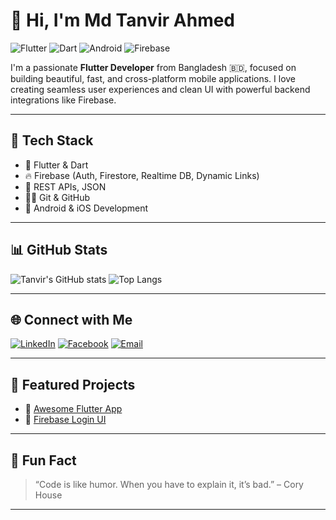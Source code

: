 # 👋 Hi, I'm Md Tanvir Ahmed

![Flutter](https://img.shields.io/badge/Flutter-02569B?style=for-the-badge&logo=flutter&logoColor=white)
![Dart](https://img.shields.io/badge/Dart-0175C2?style=for-the-badge&logo=dart&logoColor=white)
![Android](https://img.shields.io/badge/Android-3DDC84?style=for-the-badge&logo=android&logoColor=white)
![Firebase](https://img.shields.io/badge/Firebase-FFCA28?style=for-the-badge&logo=firebase&logoColor=black)

I'm a passionate **Flutter Developer** from Bangladesh 🇧🇩, focused on building beautiful, fast, and cross-platform mobile applications. I love creating seamless user experiences and clean UI with powerful backend integrations like Firebase.

---

## 🔧 Tech Stack

- 💙 Flutter & Dart
- 🔥 Firebase (Auth, Firestore, Realtime DB, Dynamic Links)
- 🧩 REST APIs, JSON
- 🧑‍💻 Git & GitHub
- 📱 Android & iOS Development

---

## 📊 GitHub Stats

![Tanvir's GitHub stats](https://github-readme-stats.vercel.app/api?username=TanvirLogic&show_icons=true&theme=radical)
![Top Langs](https://github-readme-stats.vercel.app/api/top-langs/?username=TanvirLogic&layout=compact&theme=radical)

---

## 🌐 Connect with Me

[![LinkedIn](https://img.shields.io/badge/LinkedIn-0077B5?style=flat&logo=linkedin&logoColor=white)](https://linkedin.com/in/your-profile)
[![Facebook](https://img.shields.io/badge/Facebook-1877F2?style=flat&logo=facebook&logoColor=white)](https://facebook.com/your-profile)
[![Email](https://img.shields.io/badge/Email-D14836?style=flat&logo=gmail&logoColor=white)](mailto:bmwthriad2023@gmail.com)

---

## 📁 Featured Projects

- 🔹 [Awesome Flutter App](https://github.com/TanvirLogic/awesome-flutter-app)
- 🔹 [Firebase Login UI](https://github.com/TanvirLogic/firebase-login-flutter)

---

## 🧠 Fun Fact

> “Code is like humor. When you have to explain it, it’s bad.” – Cory House

---
